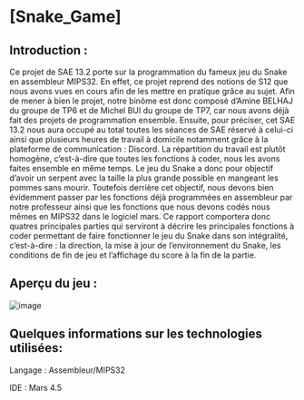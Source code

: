 # [Snake_Game]


## Introduction :

Ce projet de SAE 13.2 porte sur la programmation du fameux jeu du Snake en
assembleur MIPS32. En effet, ce projet reprend des notions de S12 que nous avons
vues en cours afin de les mettre en pratique grâce au sujet. Afin de mener à bien le
projet, notre binôme est donc composé d’Amine BELHAJ du groupe de TP6 et de
Michel BUI du groupe de TP7, car nous avons déjà fait des projets de
programmation ensemble. Ensuite, pour préciser, cet SAE 13.2 nous aura occupé au
total toutes les séances de SAE réservé à celui-ci ainsi que plusieurs heures de
travail à domicile notamment grâce à la plateforme de communication : Discord. La
répartition du travail est plutôt homogène, c’est-à-dire que toutes les fonctions à
coder, nous les avons faites ensemble en même temps. Le jeu du Snake a donc
pour objectif d’avoir un serpent avec la taille la plus grande possible en mangeant
les pommes sans mourir. Toutefois derrière cet objectif, nous devons bien
évidemment passer par les fonctions déjà programmées en assembleur par notre
professeur ainsi que les fonctions que nous devons codés nous mêmes en MIPS32
dans le logiciel mars. Ce rapport comportera donc quatres principales parties qui
serviront à décrire les principales fonctions à coder permettant de faire fonctionner le
jeu du Snake dans son intégralité, c’est-à-dire : la direction, la mise à jour de
l’environnement du Snake, les conditions de fin de jeu et l’affichage du score à la fin
de la partie.

## Aperçu du jeu :

![image](https://github.com/user-attachments/assets/4218b95e-3db0-4f20-ac08-b75489774d31)


## Quelques informations sur les technologies utilisées:

Langage : Assembleur/MIPS32

IDE : Mars 4.5

